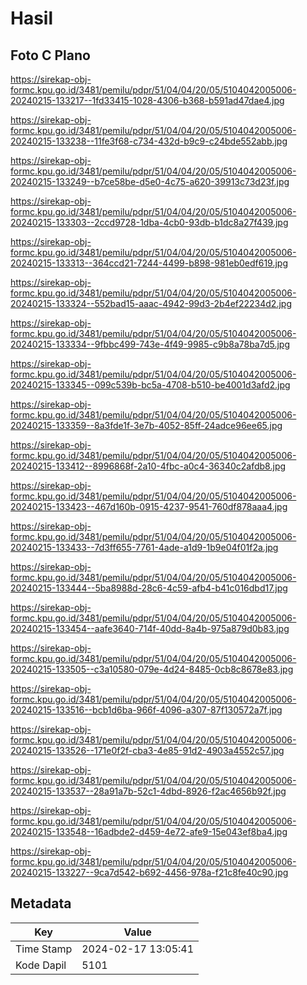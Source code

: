# Hasil

## Foto C Plano

https://sirekap-obj-formc.kpu.go.id/3481/pemilu/pdpr/51/04/04/20/05/5104042005006-20240215-133217--1fd33415-1028-4306-b368-b591ad47dae4.jpg

https://sirekap-obj-formc.kpu.go.id/3481/pemilu/pdpr/51/04/04/20/05/5104042005006-20240215-133238--11fe3f68-c734-432d-b9c9-c24bde552abb.jpg

https://sirekap-obj-formc.kpu.go.id/3481/pemilu/pdpr/51/04/04/20/05/5104042005006-20240215-133249--b7ce58be-d5e0-4c75-a620-39913c73d23f.jpg

https://sirekap-obj-formc.kpu.go.id/3481/pemilu/pdpr/51/04/04/20/05/5104042005006-20240215-133303--2ccd9728-1dba-4cb0-93db-b1dc8a27f439.jpg

https://sirekap-obj-formc.kpu.go.id/3481/pemilu/pdpr/51/04/04/20/05/5104042005006-20240215-133313--364ccd21-7244-4499-b898-981eb0edf619.jpg

https://sirekap-obj-formc.kpu.go.id/3481/pemilu/pdpr/51/04/04/20/05/5104042005006-20240215-133324--552bad15-aaac-4942-99d3-2b4ef22234d2.jpg

https://sirekap-obj-formc.kpu.go.id/3481/pemilu/pdpr/51/04/04/20/05/5104042005006-20240215-133334--9fbbc499-743e-4f49-9985-c9b8a78ba7d5.jpg

https://sirekap-obj-formc.kpu.go.id/3481/pemilu/pdpr/51/04/04/20/05/5104042005006-20240215-133345--099c539b-bc5a-4708-b510-be4001d3afd2.jpg

https://sirekap-obj-formc.kpu.go.id/3481/pemilu/pdpr/51/04/04/20/05/5104042005006-20240215-133359--8a3fde1f-3e7b-4052-85ff-24adce96ee65.jpg

https://sirekap-obj-formc.kpu.go.id/3481/pemilu/pdpr/51/04/04/20/05/5104042005006-20240215-133412--8996868f-2a10-4fbc-a0c4-36340c2afdb8.jpg

https://sirekap-obj-formc.kpu.go.id/3481/pemilu/pdpr/51/04/04/20/05/5104042005006-20240215-133423--467d160b-0915-4237-9541-760df878aaa4.jpg

https://sirekap-obj-formc.kpu.go.id/3481/pemilu/pdpr/51/04/04/20/05/5104042005006-20240215-133433--7d3ff655-7761-4ade-a1d9-1b9e04f01f2a.jpg

https://sirekap-obj-formc.kpu.go.id/3481/pemilu/pdpr/51/04/04/20/05/5104042005006-20240215-133444--5ba8988d-28c6-4c59-afb4-b41c016dbd17.jpg

https://sirekap-obj-formc.kpu.go.id/3481/pemilu/pdpr/51/04/04/20/05/5104042005006-20240215-133454--aafe3640-714f-40dd-8a4b-975a879d0b83.jpg

https://sirekap-obj-formc.kpu.go.id/3481/pemilu/pdpr/51/04/04/20/05/5104042005006-20240215-133505--c3a10580-079e-4d24-8485-0cb8c8678e83.jpg

https://sirekap-obj-formc.kpu.go.id/3481/pemilu/pdpr/51/04/04/20/05/5104042005006-20240215-133516--bcb1d6ba-966f-4096-a307-87f130572a7f.jpg

https://sirekap-obj-formc.kpu.go.id/3481/pemilu/pdpr/51/04/04/20/05/5104042005006-20240215-133526--171e0f2f-cba3-4e85-91d2-4903a4552c57.jpg

https://sirekap-obj-formc.kpu.go.id/3481/pemilu/pdpr/51/04/04/20/05/5104042005006-20240215-133537--28a91a7b-52c1-4dbd-8926-f2ac4656b92f.jpg

https://sirekap-obj-formc.kpu.go.id/3481/pemilu/pdpr/51/04/04/20/05/5104042005006-20240215-133548--16adbde2-d459-4e72-afe9-15e043ef8ba4.jpg

https://sirekap-obj-formc.kpu.go.id/3481/pemilu/pdpr/51/04/04/20/05/5104042005006-20240215-133227--9ca7d542-b692-4456-978a-f21c8fe40c90.jpg


## Metadata

| Key        | Value               |
| ---------- | ------------------- |
| Time Stamp | 2024-02-17 13:05:41 |
| Kode Dapil | 5101                |




